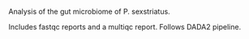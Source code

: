 Analysis of the gut microbiome of P. sexstriatus.

Includes fastqc reports and a multiqc report. Follows DADA2 pipeline. 

